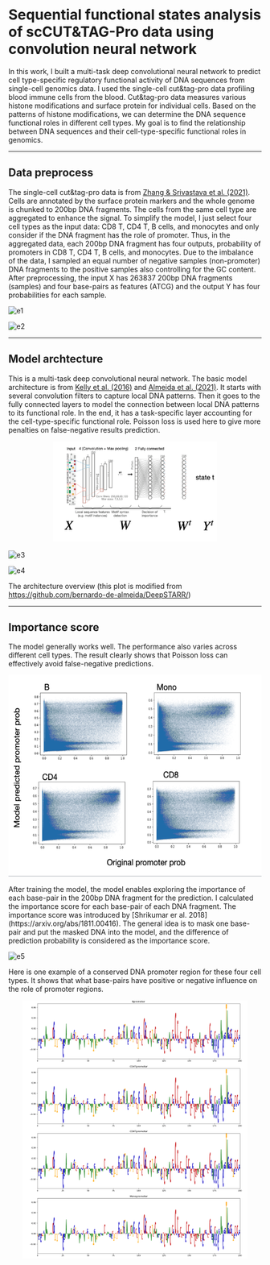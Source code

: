 # Sequential functional states analysis of scCUT&TAG-Pro data using convolution neural network

In this work, I built a multi-task deep convolutional neural network to predict cell type-specific regulatory functional activity of DNA sequences from single-cell genomics data. I used the single-cell cut&tag-pro data profiling blood immune cells from the blood. Cut&tag-pro data measures various histone modifications and surface protein for individual cells. Based on the patterns of histone modifications, we can determine the DNA sequence functional roles in different cell types. My goal is to find the relationship between DNA sequences and their cell-type-specific functional roles in genomics.

___  

## Data preprocess
The single-cell cut&tag-pro data is from [Zhang & Srivastava et al. (2021)](https://www.biorxiv.org/content/10.1101/2021.09.13.460120v1). Cells are annotated by the surface protein markers and the whole genome is chunked to 200bp DNA fragments. The cells from the same cell type are aggregated to enhance the signal. To simplify the model, I just select four cell types as the input data: CD8 T, CD4 T, B cells, and monocytes and only consider if the DNA fragment has the role of promoter. Thus, in the aggregated data, each 200bp DNA fragment has four outputs, probability of promoters in CD8 T, CD4 T, B cells, and monocytes. Due to the imbalance of the data, I sampled an equal number of negative samples (non-promoter) DNA fragments to the positive samples also controlling for the GC content. 
After preprocessing, the input X has 263837 200bp DNA fragments (samples) and four base-pairs as features (ATCG) and the output Y has four probabilities for each sample. 

![e1](https://latex.codecogs.com/svg.image?X&space;\in&space;R^{n_{DNAfrag}&space;\times&space;4})

![e2](https://latex.codecogs.com/svg.image?Y&space;\in&space;R^{n_{DNAfrag}&space;\times&space;4}&space;)


___  

## Model archtecture
This is a multi-task deep convolutional neural network. The basic model architecture is from [Kelly et al. (2016)](https://genome.cshlp.org/content/26/7/990.long) and [Almeida et al. (2021)](https://www.biorxiv.org/content/10.1101/2021.10.05.463203v1). It starts with several convolution filters to capture local DNA patterns. Then it goes to the fully connected layers to model the connection between local DNA patterns to its functional role. In the end, it has a task-specific layer accounting for the cell-type-specific functional role. Poisson loss is used here to give more penalties on false-negative results prediction.

<p align="center"><img src="https://github.com/yuhanH/Deep-learning-application/blob/main/CNN-GenomicPromoter/framework.png" height="200" /></p>

![e3](https://latex.codecogs.com/svg.image?&space;Y^{t}=&space;W^{t}f(X,W),&space;t&space;\in&space;[0,3])

![e4](https://latex.codecogs.com/svg.image?&space;Y^t&space;\in&space;R^{n_{DNAfrag}&space;\times&space;1})



The architecture overview (this plot is modified from https://github.com/bernardo-de-almeida/DeepSTARR/)

___  

## Importance score
The model generally works well. The performance also varies across different cell types. The result clearly shows that Poisson loss can effectively avoid false-negative predictions.
<p align="center"><img src="https://github.com/yuhanH/Deep-learning-application/blob/main/CNN-GenomicPromoter/performance.png" height="400" /></p>
After training the model, the model enables exploring the importance of each base-pair in the 200bp DNA fragment for the prediction. I calculated the importance score for each base-pair of each DNA fragment. The importance score was introduced by [Shrikumar er al. 2018](https://arxiv.org/abs/1811.00416). The general idea is to mask one base-pair and put the masked DNA into the model, and the difference of prediction probability is considered as the importance score. 

![e5](https://latex.codecogs.com/svg.image?&space;P(X)&space;-&space;P(X_{d(i)}))

Here is one example of a conserved DNA promoter region for these four cell types. It shows that what base-pairs have positive or negative influence on the role of promoter regions. 
<p align="center"><img src="https://github.com/yuhanH/Deep-learning-application/blob/main/CNN-GenomicPromoter/conserved promoter.png" height="512" /></p>




